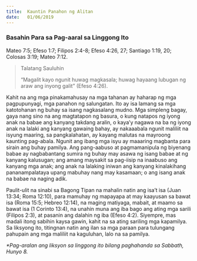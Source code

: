 ```yaml
---
title:  Kauntin Panahon ng Alitan
date:   01/06/2019
---
```


### Basahin Para sa Pag-aaral sa Linggong Ito
Mateo 7:5; Efeso 1:7; Filipos 2:4-8; Efeso 4:26, 27; Santiago 1:19, 20; Colosas 3:19; Mateo 7:12.

> <p>Talatang Sauluhin</p>
> “Magalit kayo ngunit huwag magkasala; huwag hayaang lubugan ng araw ang inyong galit” (Efeso 4:26).

Kahit na ang mga pinakamahusay na mga tahanan ay haharap ng mga pagpupunyagi, mga panahon ng salungatan. Ito ay isa lamang sa mga katotohanan ng buhay sa isang nagkasalang mudno. Mga simpleng bagay, gaya nang sino na ang magtatapon ng basura, o kung natapos ng iyong anak na babae ang kanyang takdang aralin, o kaya’y nagawa na ba ng iyong anak na lalaki ang kanyang gawaing bahay, ay nakaaabala ngunit maliliit na isyung maaring, sa pangkalahatan, ay kayang malutas na mayroong kaunting pag-abala. Ngunit ang ibang mga isyu ay maaaring magbanta para sirain ang buhay pamilya. Ang pang-aabuso at pagmamanipula ng biyenang babae ay nagbabantang sumira ng buhay may asawa ng isang babae at ng kanyang kalusugan; ang amang maysakit sa pag-iisip na inaabuso ang kanyang mga anak; ang anak na lalaking iniwan ang kanyang kinalakihang pananampalataya upang mabuhay nang may kasamaan; o ang isang anak na babae na naging adik.

Paulit-ulit na sinabi sa Bagong Tipan na mahalin natin ang isa’t isa (Juan 13:34; Roma 12:10), para mamuhay ng mapayapa at may kaayusan sa bawat isa (Roma 15:5; Hebreo 12:14), na maging matiyaga, mabait, at maamo sa bawat isa (1 Corinto 13:4), na unahin muna ang iba bago ang ating mga sarili (Filipos 2:3), at pasanin ang dalahin ng iba (Efeso 4:2). Siyempre, mas madali itong sabihin kaysa gawin, kahit na sa ating sariling mga kapamilya. Sa liksyong ito, titingnan natin ang ilan sa mga paraan para tulungang pahupain ang mga maliliit na kaguluhan, lalo na sa pamilya.

_*Pag-aralan ang liksyon sa linggong ito bilang paghahanda sa Sabbath, Hunyo 8._